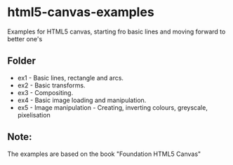 html5-canvas-examples
=====================

Examples for HTML5 canvas, starting fro basic lines and moving forward to better one's

Folder
------

* ex1 - Basic lines, rectangle and arcs. 
* ex2 - Basic transforms.
* ex3 - Compositing.
* ex4 - Basic image loading and manipulation.
* ex5 - Image manipulation - Creating, inverting colours, greyscale, pixelisation



Note:
-----
The examples are based on the book "Foundation HTML5 Canvas"
